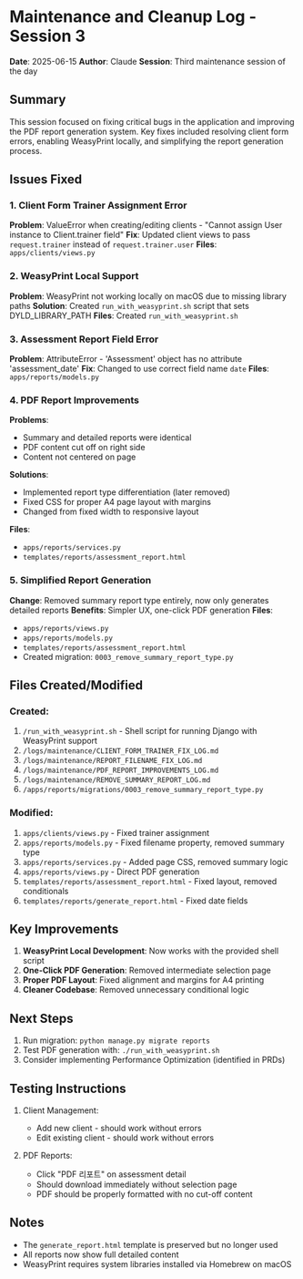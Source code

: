 # Maintenance and Cleanup Log - Session 3
**Date**: 2025-06-15
**Author**: Claude
**Session**: Third maintenance session of the day

## Summary

This session focused on fixing critical bugs in the application and improving the PDF report generation system. Key fixes included resolving client form errors, enabling WeasyPrint locally, and simplifying the report generation process.

## Issues Fixed

### 1. Client Form Trainer Assignment Error
**Problem**: ValueError when creating/editing clients - "Cannot assign User instance to Client.trainer field"
**Fix**: Updated client views to pass `request.trainer` instead of `request.trainer.user`
**Files**: `apps/clients/views.py`

### 2. WeasyPrint Local Support
**Problem**: WeasyPrint not working locally on macOS due to missing library paths
**Solution**: Created `run_with_weasyprint.sh` script that sets DYLD_LIBRARY_PATH
**Files**: Created `run_with_weasyprint.sh`

### 3. Assessment Report Field Error
**Problem**: AttributeError - 'Assessment' object has no attribute 'assessment_date'
**Fix**: Changed to use correct field name `date`
**Files**: `apps/reports/models.py`

### 4. PDF Report Improvements
**Problems**: 
- Summary and detailed reports were identical
- PDF content cut off on right side
- Content not centered on page

**Solutions**:
- Implemented report type differentiation (later removed)
- Fixed CSS for proper A4 page layout with margins
- Changed from fixed width to responsive layout

**Files**: 
- `apps/reports/services.py`
- `templates/reports/assessment_report.html`

### 5. Simplified Report Generation
**Change**: Removed summary report type entirely, now only generates detailed reports
**Benefits**: Simpler UX, one-click PDF generation
**Files**: 
- `apps/reports/views.py`
- `apps/reports/models.py`
- `templates/reports/assessment_report.html`
- Created migration: `0003_remove_summary_report_type.py`

## Files Created/Modified

### Created:
1. `/run_with_weasyprint.sh` - Shell script for running Django with WeasyPrint support
2. `/logs/maintenance/CLIENT_FORM_TRAINER_FIX_LOG.md`
3. `/logs/maintenance/REPORT_FILENAME_FIX_LOG.md`
4. `/logs/maintenance/PDF_REPORT_IMPROVEMENTS_LOG.md`
5. `/logs/maintenance/REMOVE_SUMMARY_REPORT_LOG.md`
6. `/apps/reports/migrations/0003_remove_summary_report_type.py`

### Modified:
1. `apps/clients/views.py` - Fixed trainer assignment
2. `apps/reports/models.py` - Fixed filename property, removed summary type
3. `apps/reports/services.py` - Added page CSS, removed summary logic
4. `apps/reports/views.py` - Direct PDF generation
5. `templates/reports/assessment_report.html` - Fixed layout, removed conditionals
6. `templates/reports/generate_report.html` - Fixed date fields

## Key Improvements

1. **WeasyPrint Local Development**: Now works with the provided shell script
2. **One-Click PDF Generation**: Removed intermediate selection page
3. **Proper PDF Layout**: Fixed alignment and margins for A4 printing
4. **Cleaner Codebase**: Removed unnecessary conditional logic

## Next Steps

1. Run migration: `python manage.py migrate reports`
2. Test PDF generation with: `./run_with_weasyprint.sh`
3. Consider implementing Performance Optimization (identified in PRDs)

## Testing Instructions

1. Client Management:
   - Add new client - should work without errors
   - Edit existing client - should work without errors

2. PDF Reports:
   - Click "PDF 리포트" on assessment detail
   - Should download immediately without selection page
   - PDF should be properly formatted with no cut-off content

## Notes

- The `generate_report.html` template is preserved but no longer used
- All reports now show full detailed content
- WeasyPrint requires system libraries installed via Homebrew on macOS